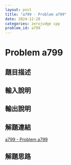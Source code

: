 ```yaml
---
layout: post
title: "a799 - Problem a799"
date: 2024-12-20
categories: zerojudge cpp
problem_id: a799
---
```


# Problem a799

## 題目描述



## 輸入說明



## 輸出說明



## 解題連結

[a799 - Problem a799](https://zerojudge.tw/ShowProblem?problemid=a799)

## 解題思路

